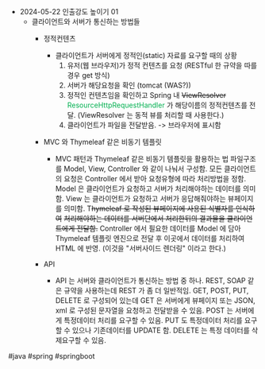 
* 2024-05-22 인출강도 높이기 01 
	* 클라이언트와 서버가 통신하는 방법들
		 * 정적컨텐츠
			* 클라이언트가 서버에게 정적인(static) 자료를 요구할 때의 상황
				1. 유저(웹 브라우저)가 정적 컨텐츠를 요청 (RESTful 한 규약을 따를경우 get 방식)
				2. 서버가 해당요청을 확인 (tomcat (WAS?)) 
				3. 정적인 컨텐츠임을 확인하고 Spring 내 ~~ViewResolver~~  <font color="#00b050">ResourceHttpRequestHandler</font> 가 해당이름의 정적컨텐츠를 전달. (ViewResolver 는 동적 뷰를 처리할 때 사용한다.) 
				4. 클라이언트가 파일을 전달받음.  -> 브라우저에 표시함 
			
		* MVC 와 Thymeleaf 같은 비동기 템플릿  
			* MVC 패턴과 Thymeleaf 같은 비동기 템플릿을 활용하는 법
				파일구조를 Model, View, Controller 와 같이 나눠서 구성함. 
				모든 클라이언트의 요청은 Controller 에서 받아 요청유형에 따라 처리방법을 정함. 
				Model 은 클라이언트가 요청하고 서버가 처리해야하는 데이터를 의미함. 
				View 는 클라이언트가 요청하고 서버가 응답해줘야하는 뷰페이지를 의미함. 
				T~~hymeleaf 로 작성된 뷰페이지에 사용된 식별자를 인식하여~~ 
				~~처리해야하는 데이터를 서버단에서 처리한뒤의 결과물을 클라이언트에게 전달함.~~ 
				Controller 에서 필요한 데이터를 Model 에 담아 Thymeleaf 템플릿 엔진으로 전달 후 
				이곳에서 데이터를 처리하여 HTML 에 반영. 
				(이것을 "서버사이드 렌더링" 이라고 한다.)
			
		* API 
			* API 는 서버와 클라이언트가 통신하는 방법 중 하나.
				REST, SOAP 같은 규약을 사용하는데 REST 가 좀 더 일반적임. 
				GET, POST, PUT, DELETE 로 구성되어 있는데 
				GET 은 서버에게 뷰페이지 또는 JSON, xml 로 구성된 문자열을 요청하고 전달받을 수 있음.
				POST 는 서버에게 특정데이터 처리를 요구할 수 있음.
				PUT 도 특정데이터 처리를 요구할 수 있으나 기존데이터를 UPDATE 함. 
				DELETE 는 특정 데이터를 삭제요구할 수 있음. 



#java #spring #springboot 